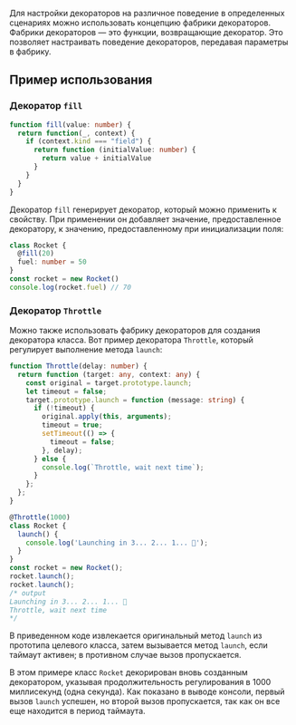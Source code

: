 Для настройки декораторов на различное поведение в определенных сценариях можно использовать концепцию фабрики декораторов. Фабрики декораторов — это функции, возвращающие декоратор. Это позволяет настраивать поведение декораторов, передавая параметры в фабрику.

## Пример использования

### Декоратор `fill`

```typescript
function fill(value: number) {
  return function(_, context) {
    if (context.kind === "field") {
      return function (initialValue: number) {
        return value + initialValue
      }
    }
  }
}
```

Декоратор `fill` генерирует декоратор, который можно применить к свойству. При применении он добавляет значение, предоставленное декоратору, к значению, предоставленному при инициализации поля:

```typescript
class Rocket {
  @fill(20)
  fuel: number = 50
}
const rocket = new Rocket()
console.log(rocket.fuel) // 70
```

### Декоратор `Throttle`

Можно также использовать фабрику декораторов для создания декоратора класса. Вот пример декоратора `Throttle`, который регулирует выполнение метода `launch`:

```typescript
function Throttle(delay: number) {
  return function (target: any, context: any) {
    const original = target.prototype.launch;
    let timeout = false;
    target.prototype.launch = function (message: string) {
      if (!timeout) {
        original.apply(this, arguments);
        timeout = true;
        setTimeout(() => {
          timeout = false;
        }, delay);
      } else {
        console.log(`Throttle, wait next time`);
      }
    };
  };
}

@Throttle(1000)
class Rocket {
  launch() {
    console.log('Launching in 3... 2... 1... 🚀');
  }
}
const rocket = new Rocket();
rocket.launch();
rocket.launch();
/* output
Launching in 3... 2... 1... 🚀
Throttle, wait next time
*/
```

В приведенном коде извлекается оригинальный метод `launch` из прототипа целевого класса, затем вызывается метод `launch`, если таймаут активен; в противном случае вызов пропускается.

В этом примере класс `Rocket` декорирован вновь созданным декоратором, указывая продолжительность регулирования в 1000 миллисекунд (одна секунда). Как показано в выводе консоли, первый вызов `launch` успешен, но второй вызов пропускается, так как он все еще находится в период таймаута.